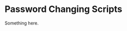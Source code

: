 [title]: # (Password Changing Scripts)
[tags]: # (XXX)
[priority]: # (3076)
# Password Changing Scripts
Something here.
